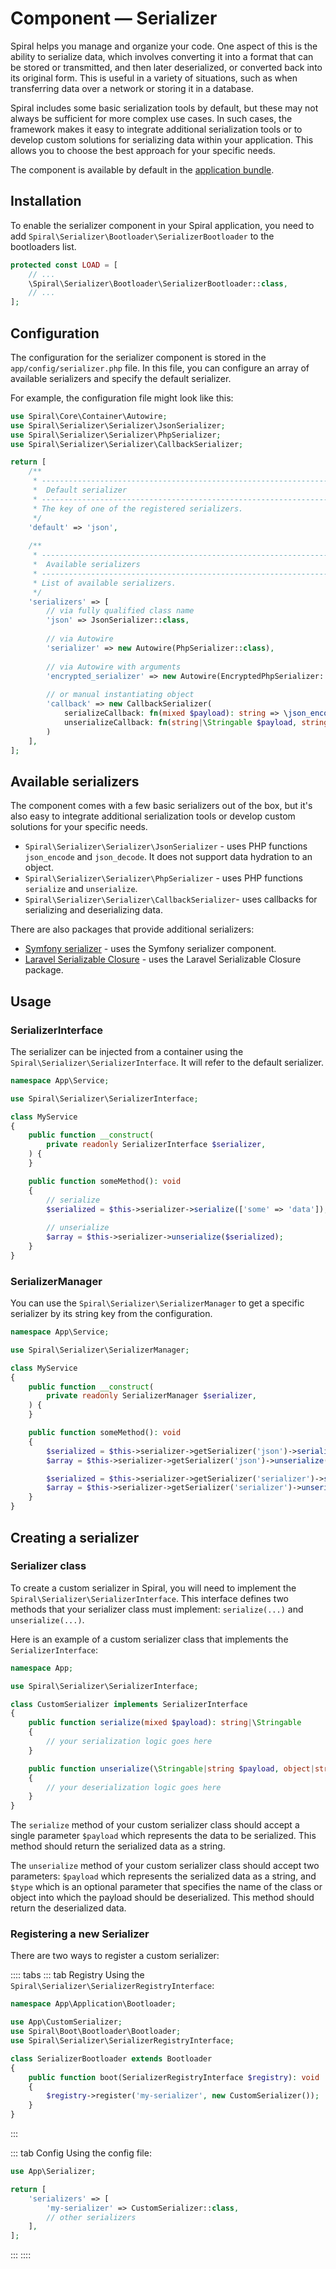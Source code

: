 # Component — Serializer

Spiral helps you manage and organize your code. One aspect of this is the ability to serialize data, which
involves converting it into a format that can be stored or transmitted, and then later deserialized, or converted back
into its original form. This is useful in a variety of situations, such as when transferring data over a network or
storing it in a database.

Spiral includes some basic serialization tools by default, but these may not always be sufficient for more
complex use cases. In such cases, the framework makes it easy to integrate additional serialization tools or to develop
custom solutions for serializing data within your application. This allows you to choose the best approach for your
specific needs.

The component is available by default in the [application bundle](https://github.com/spiral/app).

## Installation

To enable the serializer component in your Spiral application, you need to add
`Spiral\Serializer\Bootloader\SerializerBootloader` to the bootloaders list.

```php app/src/Application/Kernel.php
protected const LOAD = [
    // ...
    \Spiral\Serializer\Bootloader\SerializerBootloader::class,
    // ...
];
```

## Configuration

The configuration for the serializer component is stored in the `app/config/serializer.php` file. In this file, you can
configure an array of available serializers and specify the default serializer.

For example, the configuration file might look like this:

```php app/config/serializer.php
use Spiral\Core\Container\Autowire;
use Spiral\Serializer\Serializer\JsonSerializer;
use Spiral\Serializer\Serializer\PhpSerializer; 
use Spiral\Serializer\Serializer\CallbackSerializer;

return [
    /**
     * -------------------------------------------------------------------------
     *  Default serializer
     * -------------------------------------------------------------------------
     * The key of one of the registered serializers.
     */
    'default' => 'json',
    
    /**
     * -------------------------------------------------------------------------
     *  Available serializers
     * -------------------------------------------------------------------------
     * List of available serializers.  
     */
    'serializers' => [
        // via fully qualified class name
        'json' => JsonSerializer::class,
        
        // via Autowire 
        'serializer' => new Autowire(PhpSerializer::class),
        
        // via Autowire with arguments
        'encrypted_serializer' => new Autowire(EncryptedPhpSerializer::class, ['secret' => env('ENCRYPTION_KEY')]),
        
        // or manual instantiating object
        'callback' => new CallbackSerializer(
            serializeCallback: fn(mixed $payload): string => \json_encode($payload),
            unserializeCallback: fn(string|\Stringable $payload, string|object|null $type = null) => \json_decode($payload, true)
        )
    ],
];
```

## Available serializers

The component comes with a few basic serializers out of the box, but it's also easy to integrate
additional serialization tools or develop custom solutions for your specific needs.

- `Spiral\Serializer\Serializer\JsonSerializer` - uses PHP functions `json_encode` and `json_decode`.
  It does not support data hydration to an object.
- `Spiral\Serializer\Serializer\PhpSerializer` - uses PHP functions `serialize` and `unserialize`.
- `Spiral\Serializer\Serializer\CallbackSerializer`- uses callbacks for serializing and deserializing data.

There are also packages that provide additional serializers:

- [Symfony serializer](https://github.com/spiral-packages/symfony-serializer) - uses the Symfony serializer component.
- [Laravel Serializable Closure](https://github.com/spiral-packages/serializable-closure) - uses the Laravel
  Serializable Closure package.

## Usage

### SerializerInterface

The serializer can be injected from a container using the `Spiral\Serializer\SerializerInterface`. It will refer to the
default serializer.

```php
namespace App\Service;

use Spiral\Serializer\SerializerInterface;

class MyService
{
    public function __construct(
        private readonly SerializerInterface $serializer,
    ) {
    }

    public function someMethod(): void
    {
        // serialize
        $serialized = $this->serializer->serialize(['some' => 'data']);
        
        // unserialize
        $array = $this->serializer->unserialize($serialized);
    }
}
```

### SerializerManager

You can use the `Spiral\Serializer\SerializerManager` to get a specific serializer by its string key from the
configuration.

```php
namespace App\Service;

use Spiral\Serializer\SerializerManager;

class MyService
{
    public function __construct(
        private readonly SerializerManager $serializer,
    ) {
    }

    public function someMethod(): void
    {
        $serialized = $this->serializer->getSerializer('json')->serialize(['some' => 'data']);
        $array = $this->serializer->getSerializer('json')->unserialize($serialized);

        $serialized = $this->serializer->getSerializer('serializer')->serialize(['some' => 'data']);
        $array = $this->serializer->getSerializer('serializer')->unserialize($serialized);
    }
}
```

## Creating a serializer

### Serializer class

To create a custom serializer in Spiral, you will need to implement the `Spiral\Serializer\SerializerInterface`. This 
interface defines two methods that your serializer class must implement:
`serialize(...)` and `unserialize(...)`.

Here is an example of a custom serializer class that implements the `SerializerInterface`:

```php
namespace App;

use Spiral\Serializer\SerializerInterface;

class CustomSerializer implements SerializerInterface
{
    public function serialize(mixed $payload): string|\Stringable
    {
        // your serialization logic goes here
    }

    public function unserialize(\Stringable|string $payload, object|string|null $type = null): mixed
    {
        // your deserialization logic goes here
    }
}
```

The `serialize` method of your custom serializer class should accept a single parameter `$payload` which represents the
data to be serialized. This method should return the serialized data as a string.

The `unserialize` method of your custom serializer class should accept two parameters: `$payload` which represents the
serialized data as a string, and `$type` which is an optional parameter that specifies the name of the class or object
into which the payload should be deserialized. This method should return the deserialized data.

### Registering a new Serializer

There are two ways to register a custom serializer:

:::: tabs
::: tab Registry
Using the `Spiral\Serializer\SerializerRegistryInterface`:

```php
namespace App\Application\Bootloader;

use App\CustomSerializer;
use Spiral\Boot\Bootloader\Bootloader;
use Spiral\Serializer\SerializerRegistryInterface;

class SerializerBootloader extends Bootloader
{
    public function boot(SerializerRegistryInterface $registry): void
    {
        $registry->register('my-serializer', new CustomSerializer());
    }
}
```
:::

::: tab Config
Using the config file:

```php app/config/serializer.php
use App\Serializer;

return [
    'serializers' => [
        'my-serializer' => CustomSerializer::class,
        // other serializers
    ],
];
```
:::
::::